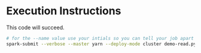 # Execution Instructions

This code will succeed.

```bash
# for the --name value use your intials so you can tell your job apart
spark-submit --verbose --master yarn --deploy-mode cluster demo-read.py
```

